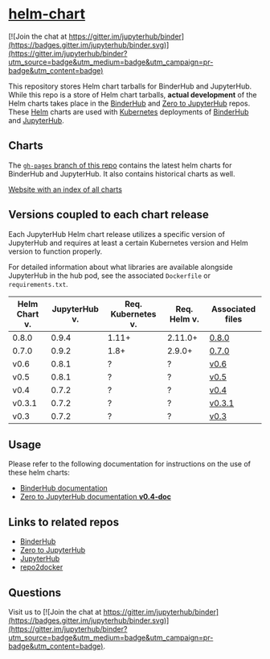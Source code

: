 # [helm-chart](https://github.com/jupyterhub/helm-chart)

[![Join the chat at https://gitter.im/jupyterhub/binder](https://badges.gitter.im/jupyterhub/binder.svg)](https://gitter.im/jupyterhub/binder?utm_source=badge&utm_medium=badge&utm_campaign=pr-badge&utm_content=badge)

This repository stores Helm chart tarballs for BinderHub and JupyterHub. While
this repo is a store of Helm chart tarballs, **actual development** of the Helm
charts takes place in the [BinderHub][] and [Zero to JupyterHub][] repos. These
[Helm][] charts are used with [Kubernetes][] deployments of [BinderHub][] and
[JupyterHub][].

## Charts

The [`gh-pages` branch of this repo](https://github.com/jupyterhub/helm-chart/tree/gh-pages)
contains the latest helm charts for BinderHub and JupyterHub. It also contains
historical charts as well.

[Website with an index of all charts](https://jupyterhub.github.io/helm-chart/)

## Versions coupled to each chart release

Each JupyterHub Helm chart release utilizes a specific version of JupyterHub and
requires at least a certain Kubernetes version and Helm version to function
properly.

For detailed information about what libraries are available alongside JupyterHub
in the hub pod, see the associated `Dockerfile` or `requirements.txt`.

| Helm Chart v. | JupyterHub v. | Req. Kubernetes v. | Req. Helm v. | Associated files
| ------ | ------ | ------ | ------- | ------ |
| 0.8.0  | 0.9.4  | 1.11+  | 2.11.0+ | [0.8.0](https://github.com/jupyterhub/zero-to-jupyterhub-k8s/blob/0.8.0/images/hub) |
| 0.7.0  | 0.9.2  | 1.8+   | 2.9.0+  | [0.7.0](https://github.com/jupyterhub/zero-to-jupyterhub-k8s/blob/0.7.0/images/hub) |
| v0.6   | 0.8.1  | ?      | ?       | [v0.6](https://github.com/jupyterhub/zero-to-jupyterhub-k8s/blob/v0.6/images/hub) |
| v0.5   | 0.8.1  | ?      | ?       | [v0.5](https://github.com/jupyterhub/zero-to-jupyterhub-k8s/blob/v0.5/images/hub) |
| v0.4   | 0.7.2  | ?      | ?       | [v0.4](https://github.com/jupyterhub/zero-to-jupyterhub-k8s/blob/v0.4/images/hub) |
| v0.3.1 | 0.7.2  | ?      | ?       | [v0.3.1](https://github.com/jupyterhub/zero-to-jupyterhub-k8s/blob/v0.3.1/images/hub) |
| v0.3   | 0.7.2  | ?      | ?       | [v0.3](https://github.com/jupyterhub/zero-to-jupyterhub-k8s/blob/v0.3/images/hub) |

## Usage

Please refer to the following documentation for instructions on the
use of these helm charts:

- [BinderHub documentation](https://binderhub.readthedocs.io)
- [Zero to JupyterHub documentation **v0.4-doc**](http://zero-to-jupyterhub.readthedocs.io/en/v0.4-doc/)


## Links to related repos

- [BinderHub][]
- [Zero to JupyterHub][]
- [JupyterHub][]
- [repo2docker](https://github.com/jupyter/repo2docker)

## Questions

Visit us to
[![Join the chat at https://gitter.im/jupyterhub/binder](https://badges.gitter.im/jupyterhub/binder.svg)](https://gitter.im/jupyterhub/binder?utm_source=badge&utm_medium=badge&utm_campaign=pr-badge&utm_content=badge).

[Kubernetes]: https://kubernetes.io
[Helm]: https://helm.sh
[BinderHub]: https://github.com/jupyterhub/binderhub
[JupyterHub]: https://github.com/jupyterhub/jupyterhub
[Zero to JupyterHub]: https://github.com/jupyterhub/zero-to-jupyterhub-k8s
